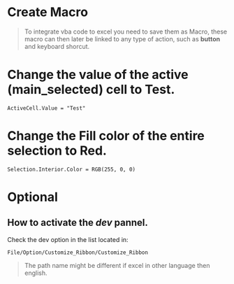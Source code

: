 # Create Macro

> To integrate vba code to excel you need to save them as Macro, these macro can then later be linked to any type of action, such as __button__ and keyboard shorcut.

# Change the value of the active (main_selected) cell to __Test__.
~~~
ActiveCell.Value = "Test"
~~~

# Change the __Fill__ color of the entire selection to __Red__.
~~~
Selection.Interior.Color = RGB(255, 0, 0)
~~~

# Optional
## How to activate the _dev_ pannel.
Check the dev option in the list located in:
~~~
File/Option/Customize_Ribbon/Customize_Ribbon
~~~
> The path name might be different if excel in other language then english.
